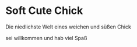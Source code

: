 # Soft Cute Chick

Die niedlichste Welt eines weichen und süßen Chick

sei willkommen und hab viel Spaß 
